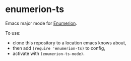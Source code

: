 # enumerion-ts

Emacs major mode for [Enumerion](taslak.si/Enumerion-docs).

To use:
- clone this repository to a location emacs knows about,
- then add `(require 'enumerion-ts)` to config,
- activate with `(enumerion-ts-mode)`.
